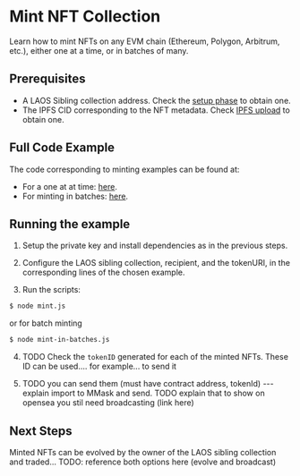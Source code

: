 # Mint NFT Collection

Learn how to mint NFTs on any EVM chain (Ethereum, Polygon, Arbitrum, etc.), either one at a time, or in batches of many.

## Prerequisites

- A LAOS Sibling collection address. Check the [setup phase](/how-to-without-api/collection-setup.md) to obtain one.
- The IPFS CID corresponding to the NFT metadata. Check [IPFS upload](/how-to-without-api/collection-setup.md) to obtain one.

## Full Code Example

The code corresponding to minting examples can be found at:
- For a one at at time: [here](https://github.com/freeverseio/laos-examples/blob/main/mint.js).
- For minting in batches: [here](https://github.com/freeverseio/laos-examples/blob/main/mint-in-batches.js).

## Running the example

1. Setup the private key and install dependencies as in the previous steps.

2. Configure the LAOS sibling collection, recipient, and the tokenURI, in the corresponding lines of the chosen example.

3. Run the scripts:

```bash
$ node mint.js
```
or for batch minting
```bash
$ node mint-in-batches.js
```

4. TODO Check the `tokenID` generated for each of the minted NFTs. These ID can be used.... for example... to send it

5. TODO you can send them (must have contract address, tokenId) --- explain import to MMask and send. TODO explain that to show on opensea you stil need broadcasting (link here)


## Next Steps

Minted NFTs can be evolved by the owner of the LAOS sibling collection and traded... TODO: reference both options here (evolve and broadcast)